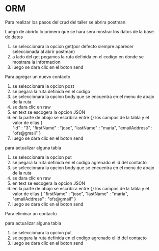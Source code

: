 # ORM
Para realizar los pasos del crud del taller se abrira postman.

Luego de abrirlo lo primero que se hara sera mostrar los datos de la base de datos
1. se seleccionara la opcion get(por defecto siempre aparecer seleccionada al abrir postman)
2. a lado del get pegamos la ruta definida en el codigo en donde se mostrara la informacion
3. luego se dara clic en el boton send

Para agregar un nuevo contacto
1. se seleccionara la opcion post
2. se pegara la ruta definida en el codigo
3. se seleccionara la opcion body que se encuentra en el menu de abajo de la ruta
4. se dara clic en raw
5. en text se escogera la opcion JSON
6. en la parte de abajo se escribira entre {} los campos de la tabla y el valor de ellas 
    {	
    "id" : "3",
    "firstName" : "jose",
    "lastName" : "maria",
    "emailAddress" : "ofs@gmail"
    }
7. luego se dara clic en el boton send

para actualizar alguna tabla
1. se seleccionara la opcion put
2. se pegara la ruta definida en el codigo agrenado el id del contacto 
3. se seleccionara la opcion body que se encuentra en el menu de abajo de la ruta
4. se dara clic en raw
5. en text se escogera la opcion JSON
6. en la parte de abajo se escribira entre {} los campos de la tabla y el valor de ellas 
    {
    "firstName" : "jose",
    "lastName" : "maria",
    "emailAddress" : "ofs@gmail"
    }
7. luego se dara clic en el boton send

Para eliminar un contacto

para actualizar alguna tabla
1. se seleccionara la opcion put
2. se pegara la ruta definida en el codigo agrenado el id del contacto 
7. luego se dara clic en el boton send
